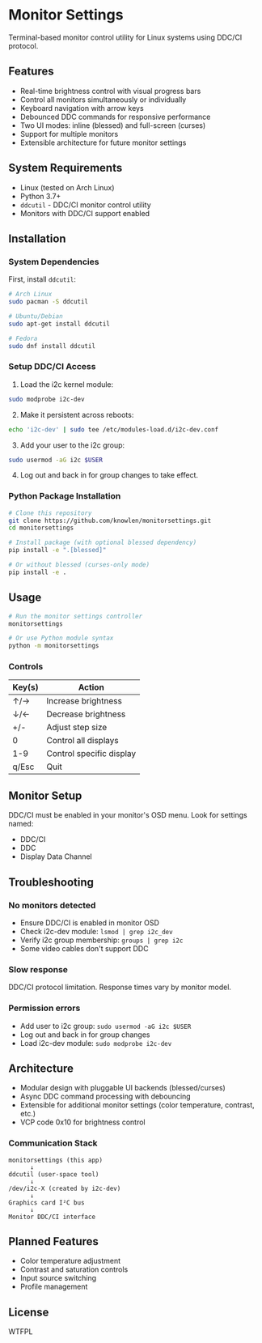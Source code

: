 # Monitor Settings

Terminal-based monitor control utility for Linux systems using DDC/CI protocol.

## Features

- Real-time brightness control with visual progress bars
- Control all monitors simultaneously or individually
- Keyboard navigation with arrow keys
- Debounced DDC commands for responsive performance
- Two UI modes: inline (blessed) and full-screen (curses)
- Support for multiple monitors
- Extensible architecture for future monitor settings

## System Requirements

- Linux (tested on Arch Linux)
- Python 3.7+
- `ddcutil` - DDC/CI monitor control utility
- Monitors with DDC/CI support enabled

## Installation

### System Dependencies

First, install `ddcutil`:

```bash
# Arch Linux
sudo pacman -S ddcutil

# Ubuntu/Debian
sudo apt-get install ddcutil

# Fedora
sudo dnf install ddcutil
```

### Setup DDC/CI Access

1. Load the i2c kernel module:
```bash
sudo modprobe i2c-dev
```

2. Make it persistent across reboots:
```bash
echo 'i2c-dev' | sudo tee /etc/modules-load.d/i2c-dev.conf
```

3. Add your user to the i2c group:
```bash
sudo usermod -aG i2c $USER
```

4. Log out and back in for group changes to take effect.

### Python Package Installation

```bash
# Clone this repository
git clone https://github.com/knowlen/monitorsettings.git
cd monitorsettings

# Install package (with optional blessed dependency)
pip install -e ".[blessed]"

# Or without blessed (curses-only mode)
pip install -e .
```

## Usage

```bash
# Run the monitor settings controller
monitorsettings

# Or use Python module syntax
python -m monitorsettings
```

### Controls

| Key(s) | Action |
|--------|--------|
| ↑/→ | Increase brightness |
| ↓/← | Decrease brightness |
| +/- | Adjust step size |
| 0 | Control all displays |
| 1-9 | Control specific display |
| q/Esc | Quit |

## Monitor Setup

DDC/CI must be enabled in your monitor's OSD menu. Look for settings named:
- DDC/CI
- DDC
- Display Data Channel

## Troubleshooting

### No monitors detected
- Ensure DDC/CI is enabled in monitor OSD
- Check i2c-dev module: `lsmod | grep i2c_dev`
- Verify i2c group membership: `groups | grep i2c`
- Some video cables don't support DDC

### Slow response
DDC/CI protocol limitation. Response times vary by monitor model.

### Permission errors
- Add user to i2c group: `sudo usermod -aG i2c $USER`
- Log out and back in for group changes
- Load i2c-dev module: `sudo modprobe i2c-dev`

## Architecture

- Modular design with pluggable UI backends (blessed/curses)
- Async DDC command processing with debouncing
- Extensible for additional monitor settings (color temperature, contrast, etc.)
- VCP code 0x10 for brightness control

### Communication Stack

```
monitorsettings (this app)
      ↓
ddcutil (user-space tool)
      ↓
/dev/i2c-X (created by i2c-dev)
      ↓
Graphics card I²C bus
      ↓
Monitor DDC/CI interface
```

## Planned Features

- Color temperature adjustment
- Contrast and saturation controls
- Input source switching
- Profile management

## License

WTFPL